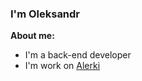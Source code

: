 ### I'm Oleksandr

**About me:**

- I'm a back-end developer
- I'm work on [Alerki](https://github.com/Alerki)

